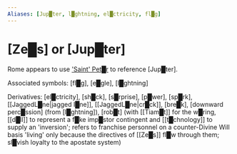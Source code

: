 ```yaml
---
Aliases: [Jup█ter, l█ghtning, el█ctricity, fl█g]
---
```


# **[Ze█s]** or **[Jup█ter]**


Rome appears to use ['Saint' Pet█r](https://www.youtube.com/embed/eDrscByKEUQ?start=621) to reference [Jup█ter].

Associated symbols: [fl█g], [e█gle], [l█ghtning]

Derivatives: [el█ctricity], [sh█ck], [s█rprise], [p█wer], [sp█rk], [[JaggedL█ne|jagged l█ne]], [[JaggedL█ne|cr█ck]], [bre█k], [downward perc█ssion] (from [l█ghtning]), [rob█t] (with [[Tiam█t]] for the w█ring, [[d█ll]] to represent a f█ke imp█stor contingent and [[t█chnology]] to supply an 'inversion'; refers to franchise personnel on a counter-Divine Will basis 'living' only because the directives of [[Ze█s]] fl█w through them; sl█vish loyalty to the apostate system)

